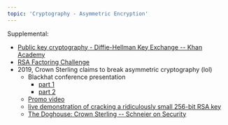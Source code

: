 ```yaml
---
topic: 'Cryptography - Asymmetric Encryption'
---
```


Supplemental:
- [Public key cryptography - Diffie-Hellman Key Exchange -- Khan Academy](https://www.youtube.com/watch?v=YEBfamv-_do)
- [RSA Factoring Challenge](https://en.wikipedia.org/wiki/RSA_Factoring_Challenge)
- 2019, Crown Sterling claims to break asymmetric cryptography (lol)
  * Blackhat conference presentation
      - [part 1](https://www.youtube.com/watch?v=oPiWqWJHz8E)
      - [part 2](https://www.youtube.com/watch?v=3nSOp9OfGtg)
  * [Promo video](https://www.youtube.com/watch?v=fPMxIt79PkE)
  * [live demonstration of cracking a ridiculously small 256-bit RSA key](https://www.youtube.com/watch?v=E58YOQZ7tr8)
  * [The Doghouse: Crown Sterling -- Schneier on Security](https://www.schneier.com/blog/archives/2019/09/the_doghouse_cr_1.html)
